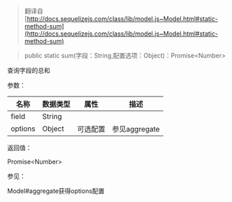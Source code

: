 > 翻译自 [http://docs.sequelizejs.com/class/lib/model.js~Model.html#static-method-sum](http://docs.sequelizejs.com/class/lib/model.js~Model.html#static-method-sum)

> public static sum(字段：String,配置选项：Object)：Promise\<Number>

查询字段的总和

参数：

名称 | 数据类型 | 属性 | 描述
-- | -- | -- | --
field | String
options | Object | 可选配置 | 参见aggregate

返回值：

Promise\<Number>

参见：

Model#aggregate获得options配置